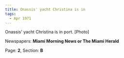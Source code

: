 ```yaml
---  
title: Onassis' yacht Christina is in  
tags:  
  - Apr 1971  
---  
```

  
Onassis' yacht Christina is in port. [Photo]  
  
Newspapers: **Miami Morning News or The Miami Herald**  
  
Page: **2**, Section: **B** 
